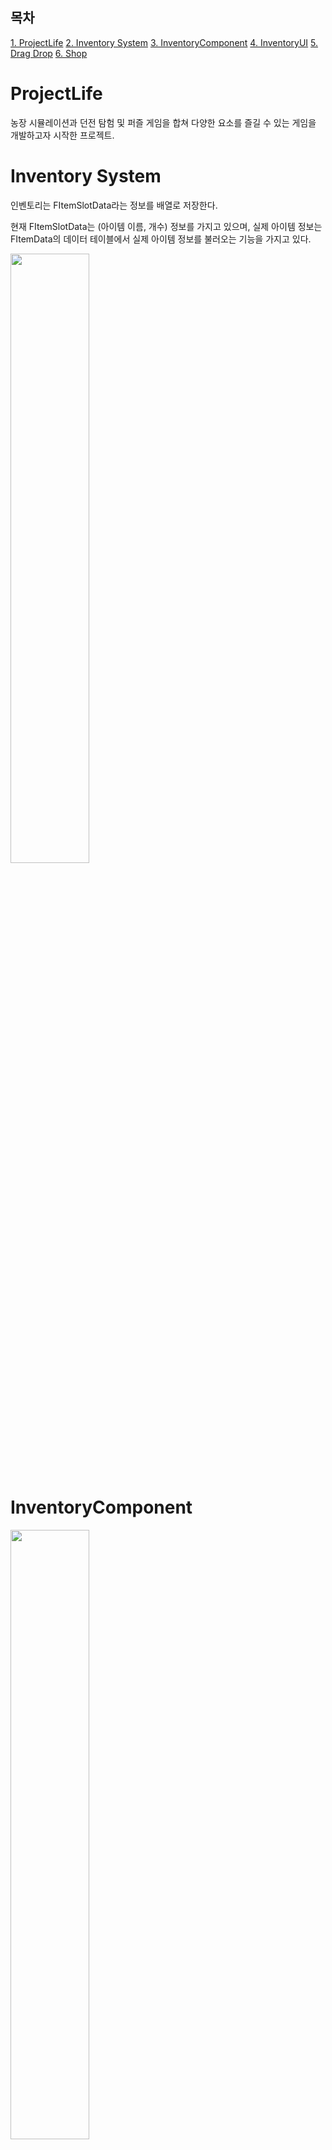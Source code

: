 ## 목차

[1. ProjectLife](#projectlife)
[2. Inventory System](#inventory-system)
[3. InventoryComponent](#inventorycomponent)
[4. InventoryUI](#inventory-ui)
[5. Drag Drop](#drag-drop)
[6. Shop](#shop)


# ProjectLife

농장 시뮬레이션과 던전 탐험 및 퍼즐 게임을 합쳐 다양한 요소를 즐길 수 있는 게임을 개발하고자 시작한 프로젝트.

# Inventory System

인벤토리는 FItemSlotData라는 정보를 배열로 저장한다.

현재 FItemSlotData는 (아이템 이름, 개수) 정보를 가지고 있으며, 실제 아이템 정보는 FItemData의 데이터 테이블에서 실제 아이템 정보를 불러오는 기능을 가지고 있다.

<img src="ExplainImages/inventory01.png" width="50%">

# InventoryComponent

<img src="ExplainImages/inventory02.png" width="50%">

UInventoryComponent는 실질적인 인벤토리 기능을 담당한다.

인벤토리를 보유하는 Actor는 현재 ABasicPlayerController, AStorageBox, ACookActor이다.

1. 플레이어는 캐릭터가 인벤토리를 보유하는 것이 아니라 PlayerController가 보유하여 컨트롤하는 캐릭터가 바뀌어도 인벤토리는 같은 것을 사용할 수 있도록 했다.
2. AStorageBox는 맵에 존재하는 보관함으로 인벤토리를 보유한다.
3. ACookActor는 제조 기능(요리)을 위해 인벤토리에서 아이템을 보유하고, ACookActor의 인벤토리에 있는 재료를 기반으로 제작해 준다.

추후 다른 Actor들도 인벤토리를 보유할 수도 있으므로, 컴포넌트를 추가만으로 인벤토리의 다양한 기능을 쉽게 적용할 수 있다.

<img src="ExplainImages/inventory03.png" width="50%">

UInventoryComponent는 OnInventoryDataChanged를 통해 인벤토리의 데이터의 변경이 있을 시에 Broadcast()하여 인벤토리의 내용을 출력하는 UI들의 내용을 변경시켜 준다.

# Inventory UI

<img src="ExplainImages/inventory01.png" width="50%">

Inventory UI는 크게 UInventoryWidget 과 UItemSlot으로 구성되어 있다.
UInventoryWidget은 UItemSlot을 여러 개 보유한 컨테이너의 개념이며, UItemSlot은 UInventoryComponent 안에 있는 아이템 정보를 출력 및 사용을 위한 버튼형 슬롯이다.
플레이어 인벤토리와 보관함 등의 서로 다른 아이템 공간에 Drag Drop으로 아이템을 옮길 수 있다.

<img src="ExplainImages/inventoryUI01.png" width="50%">

다음 예시는 UInventoryWidget의 코드의 일부.
UpdateInventoryWidget()은 UInventoryWidget가 보유한 UItemSlot들을 TArray<UItemSlot*> 형태로 보유하고 있으며 이 슬롯들의 정보를 갱신시켜주는 역할을 한다.
InitInventoryWidget()에서 인벤토리 UI를 초기화하고, UInventoryComponent의 Delegate에 UpdateInventoryWidget()을 bind한다.
인벤토리의 데이터가 바뀔 때마다 Delegate를 Broadcast()하여 UpdateInventoryWidget()가 호출된다.

# Drag Drop

<img src="ExplainImages/inventoryUI02.png" width="50%">

위의 이미지처럼 Drag Drop을 구현하여 인벤토리 내부를 정리할 수 있다.

<img src="ExplainImages/dragdrop01.png" width="50%">

UItemSlot::NativeOnDragDetected()의 코드 일부.

유저가 인벤토리 슬롯을 드래그하면 슬롯의 데이터를 그대로 복사한다.

이 작업을 하면 유저가 슬롯에 마우스 커서를 올리고 클릭한 뒤에 마우스를 움직이면 아이템 슬롯이 드래그 되며 마우스를 따라다닌다.

<img src="ExplainImages/dragdrop02.png" width="50%">

UItemSlot::NativeOnDrop()의 코드 일부.

위에서 만들어진 Drag가 다른 UItemSlot의 위에 놓인다면 두 슬롯의 데이터를 서로 바꾸는 기능을 한다.

# Shop

<img src="ExplainImages/shop01.png" width="50%">

위의 이미지처럼 푸른 실린더 액터에 Interact()하면 위의 이미지처럼 상점 UI가 나타난다.

<img src="ExplainImages/shop02.png" width="50%">

원하는 아이템 개수만큼 조절한 뒤에 OK를 누르면 구매가 확정되어 아이템이 인벤토리에 추가된다.

<img src="ExplainImages/shop03.png" width="50%">

AShoppingActor는 Interact가 가능한 Actor로 IInteractive 인터페이스를 보유하고 있어서 플레이어의 키보드 E를 누르면 Interact()가 호출되어 Interact할 수 있다.

<img src="ExplainImages/shop04.png" width="50%">

AShoppingActor의 Interact()는 플레이어가 AShoppingActor 앞에서 E버튼을 눌렀을 때, UShoppingWidget을 생성한다.

<img src="ExplainImages/shop05.png" width="50%">

AShoppingActor는 BeginPlay()에서 ShoppingDataTable을 읽어 자신이 판매할 아이템 데이터를 불러올 수 있다.
ShoppingDataTable는 미리 설정된 FTableRowBase를 상속한 구조체를 통해 데이터 테이블 블루프린트로 관리되어 있다.